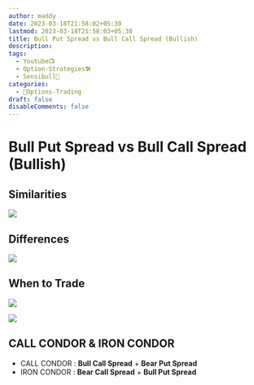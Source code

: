 ```yaml
---
author: maddy
date: 2023-03-18T21:58:02+05:30
lastmod: 2023-03-18T21:58:03+05:30
title: Bull Put Spread vs Bull Call Spread (Bullish)
description:
tags:
  - Youtube📺
  - Option-Strategies🛠️
  - Sensibull🐂
categories:
  - 🤹Options-Trading
draft: false
disableComments: false
---
```


# Bull Put Spread vs Bull Call Spread (Bullish)

## Similarities

![](https://i.imgur.com/ZqlZlm5.png)

## Differences

![](https://i.imgur.com/mgt7doO.png)

## When to Trade

![](https://i.imgur.com/QFYoJMv.png)

![](https://i.imgur.com/iwpLlL9.png)

## CALL CONDOR & IRON CONDOR

- CALL CONDOR : **Bull Call Spread** + **Bear Put Spread**
- IRON CONDOR : **Bear Call Spread** + **Bull Put Spread**
